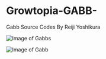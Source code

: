 # Growtopia-GABB-
Gabb Source Codes By Reiji Yoshikura




![Image of Gabbs](https://cdn.discordapp.com/attachments/688532540268609544/693440625516871790/unknown.png)



![Image of Gabb](https://cdn.discordapp.com/attachments/688532540268609544/693444739290103838/unknown.png)
